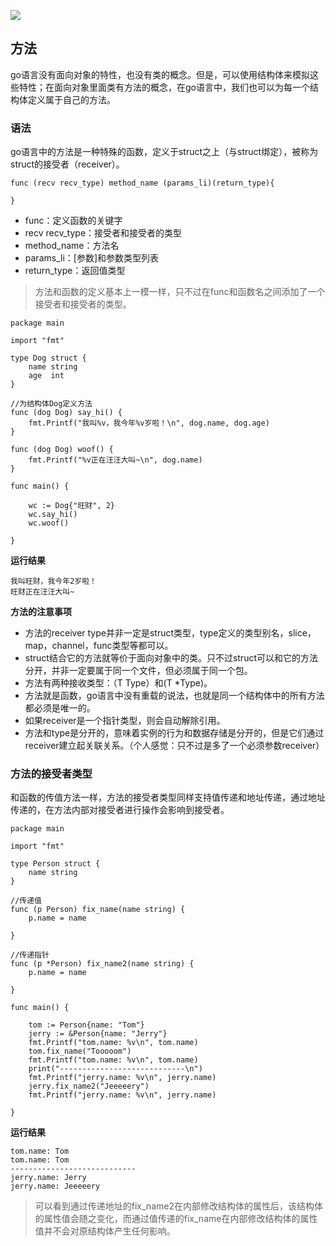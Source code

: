 
<BlogInfo id="1224" title="golang学习笔记系列之方法" author="白日梦想猿" pv=0 read_times=0 pre_cost_time=88 category="golang" tag_list="[]" create_time="2022.09.26 22:25:15.447820" update_time="2022.09.26 22:25:15" />

![](https://gimg2.baidu.com/image_search/src=http%3A%2F%2Fp8.itc.cn%2Fq_70%2Fimages03%2F20210221%2Fd778753d6a0d4ab9b685aaf362810c0d.gif&refer=http%3A%2F%2Fp8.itc.cn&app=2002&size=f9999,10000&q=a80&n=0&g=0n&fmt=auto?sec=1665661975&t=37860c72d333426b69c936abcb7d5473)

## 方法

go语言没有面向对象的特性，也没有类的概念。但是，可以使用结构体来模拟这些特性；在面向对象里面类有方法的概念，在go语言中，我们也可以为每一个结构体定义属于自己的方法。

### **语法**

go语言中的方法是一种特殊的函数，定义于struct之上（与struct绑定），被称为struct的接受者（receiver）。


```golang
func (recv recv_type) method_name (params_li)(return_type){
    
}
```

  * func：定义函数的关键字
  * recv recv_type：接受者和接受者的类型
  * method_name：方法名
  * params_li：[参数]和参数类型列表
  * return_type：返回值类型

> 方法和函数的定义基本上一模一样，只不过在func和函数名之间添加了一个接受者和接受者的类型。


```golang
package main

import "fmt"

type Dog struct {
	name string
	age  int
}

//为结构体Dog定义方法
func (dog Dog) say_hi() {
	fmt.Printf("我叫%v，我今年%v岁啦！\n", dog.name, dog.age) 
}

func (dog Dog) woof() {
	fmt.Printf("%v正在汪汪大叫~\n", dog.name)
}

func main() {

	wc := Dog{"旺财", 2}
	wc.say_hi()
	wc.woof()

}
```


**运行结果**

```shell script
我叫旺财，我今年2岁啦！
旺财正在汪汪大叫~
```

**方法的注意事项**

  * 方法的receiver type并非一定是struct类型，type定义的类型别名，slice，map，channel，func类型等都可以。
  * struct结合它的方法就等价于面向对象中的类。只不过struct可以和它的方法分开，并非一定要属于同一个文件，但必须属于同一个包。
  * 方法有两种接收类型：（T Type）和(T *Type)。
  * 方法就是函数，go语言中没有重载的说法，也就是同一个结构体中的所有方法都必须是唯一的。
  * 如果receiver是一个指针类型，则会自动解除引用。
  * 方法和type是分开的，意味着实例的行为和数据存储是分开的，但是它们通过receiver建立起关联关系。（个人感觉：只不过是多了一个必须参数receiver）

### 方法的接受者类型

和函数的传值方法一样，方法的接受者类型同样支持值传递和地址传递，通过地址传递的，在方法内部对接受者进行操作会影响到接受者。

```golang
package main

import "fmt"

type Person struct {
	name string
}

//传递值
func (p Person) fix_name(name string) {
	p.name = name

}

//传递指针
func (p *Person) fix_name2(name string) {
	p.name = name

}

func main() {

	tom := Person{name: "Tom"}
	jerry := &Person{name: "Jerry"}
	fmt.Printf("tom.name: %v\n", tom.name)
	tom.fix_name("Tooooom")
	fmt.Printf("tom.name: %v\n", tom.name)
	print("----------------------------\n")
	fmt.Printf("jerry.name: %v\n", jerry.name)
	jerry.fix_name2("Jeeeeery")
	fmt.Printf("jerry.name: %v\n", jerry.name)

}
```


**运行结果**

```shell script
tom.name: Tom
tom.name: Tom
----------------------------
jerry.name: Jerry
jerry.name: Jeeeeery
```

>
> 可以看到通过传递地址的fix_name2在内部修改结构体的属性后，该结构体的属性值会随之变化，而通过值传递的fix_name在内部修改结构体的属性值并不会对原结构体产生任何影响。



